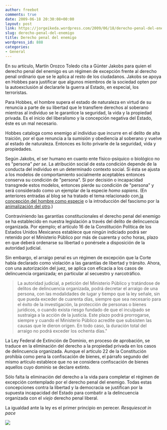 ```yaml
---
author: freebot
comments: true
date: 2009-06-18 20:30:08+00:00
layout: post
link: https://jorgeikeda.wordpress.com/2009/06/18/derecho-penal-del-enemigo/
slug: derecho-penal-del-enemigo
title: Derecho penal del enemigo
wordpress_id: 888
categories:
- General
---
```


En su artículo, Martín Orozco Toledo cita a Günter Jakobs para quien el derecho penal del enemigo es un régimen de excepción frente al derecho penal ordinario que se le aplica al resto de los ciudadanos. Jakobs se apoya en Hobbes para justificar que algunos miembros de la sociedad opten por la autoexclusión al declararle la guerra al Estado, en especial, los terroristas.

Para Hobbes, el hombre supera el estado de naturaleza en virtud de su renuncia a parte de su libertad que le transfiere derechos al soberano mientras al individuo se le garantice  la seguridad, la vida y la propiedad privada. Es el inicio del liberalismo y la concepción negativa del Estado, éste es un mal necesario.

Hobbes cataloga como enemigo al individuo que incurre en el delito de alta traición, por el que renuncia a la sumisión y obediencia al soberano y vuelve al estado de naturaleza. Entonces es lícito privarle de la seguridad, vida y propiedades.

Según Jakobs, el ser humano en cuanto ente físico-psíquico o biológico no es "persona" _per se_. La atribución social de esta condición depende de la conducta del individuo en un determinado contexto social. Si ésta se ajusta a los modelos de comportamiento socialmente aceptables entonces conserva su condición de "persona". Si por decisión o incapacidad transgrede estos modelos, entonces pierde su condición de "persona" y  será considerado como un ejemplar de la especie _homo sapiens_. (En anteriores entradas al blog se ha tratado el tema relacionado con[ la concepción del hombre como especie](http://www.jorgeikeda.com/wordpress/?p=661)  o la introducción del fascismo por la [animalización del otro](http://www.jorgeikeda.com/wordpress/?p=823).)

Contraviniendo las garantías constitucionales el derecho penal del enemigo se ha establecido  en nuestra legislación a través del delito de delincuencia organizada.   Por ejemplo; el artículo 16 de la Constitución Política de los Estados Unidos Mexicanos establece que ningún indiciado podrá ser retenido por el Ministerio Público por más de cuarenta y ocho horas, plazo en que deberá ordenarse su libertad o ponérsele a disposición de la autoridad judicial.

Sin embargo, el arraigo penal es un régimen de excepción que la Corte había declarado como violación a las garantías de libertad y tránsito. Ahora, con una autorización del juez, se aplica con eficacia a los casos de delincuencia organizada; en particular al secuestro y narcotráfico.



<blockquote>
La autoridad judicial, a petición del Ministerio Público y tratándose de delitos de delincuencia organizada, podrá decretar el arraigo de una persona, con las modalidades de lugar y tiempo que la ley señale, sin que pueda exceder de cuarenta días, siempre que sea necesario para el éxito de la investigación, la protección de personas o bienes jurídicos, o cuando exista riesgo fundado de que el inculpado se sustraiga a la acción de la justicia. Este plazo podrá prorrogarse, siempre y cuando el Ministerio Público acredite que subsisten las causas que le dieron origen. En todo caso, la duración total del arraigo no podrá exceder los ochenta días."

</blockquote>



La Ley Federal de Extinción de Dominio, en proceso de aprobación, se traduce en la eliminación del derecho a la propiedad privada en los casos de delincuencia organizada. Aunque el artículo 22 de la Constitución prohibía como pena la confiscación de bienes, el párrafo segundo del mismo artículo establece que no se considera confiscación de bienes aquellos cuyo dominio se declare extinto.

Sólo falta la eliminación del derecho a la vida para completar el régimen de excepción contemplado por el derecho penal del enemigo. Todas estas concepciones contra la libertad y la democracia se justifican por la supuesta incapacidad del Estado para combatir a la delincuencia organizada con el _viejo_ derecho penal liberal.

La igualdad ante la ley es el primer principio en perecer. _Resquiescat in pace_

[![](https://jorgeikeda.files.wordpress.com/2009/06/d0200-cigarrillo-mata.jpg)](http://www.dosisdiarias.com/2009/04/2009-04-21.html)

